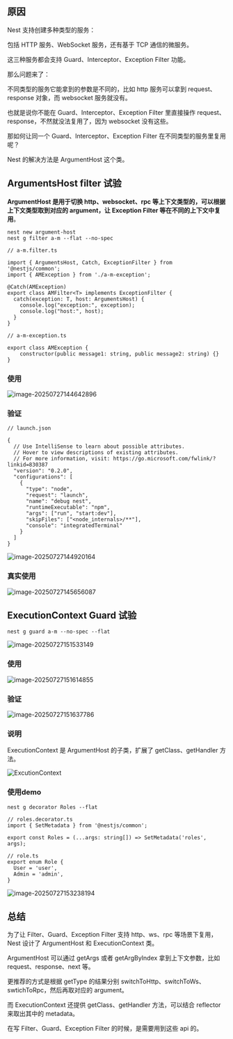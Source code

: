 ## 原因

Nest 支持创建多种类型的服务：

包括 HTTP 服务、WebSocket 服务，还有基于 TCP 通信的微服务。

这三种服务都会支持 Guard、Interceptor、Exception Filter 功能。

那么问题来了：

不同类型的服务它能拿到的参数是不同的，比如 http 服务可以拿到 request、response 对象，而 websocket 服务就没有。

也就是说你不能在 Guard、Interceptor、Exception Filter 里直接操作 request、response，不然就没法复用了，因为 websocket 没有这些。

那如何让同一个 Guard、Interceptor、Exception Filter 在不同类型的服务里复用呢？

Nest 的解决方法是 ArgumentHost 这个类。

## ArgumentsHost filter 试验

**ArgumentHost 是用于切换 http、websocket、rpc 等上下文类型的，可以根据上下文类型取到对应的 argument，让 Exception Filter 等在不同的上下文中复用**。

```
nest new argument-host
nest g filter a-m --flat --no-spec
```

```
// a-m.filter.ts

import { ArgumentsHost, Catch, ExceptionFilter } from '@nestjs/common';
import { AMException } from './a-m-exception';

@Catch(AMException)
export class AMFilter<T> implements ExceptionFilter {
  catch(exception: T, host: ArgumentsHost) {
    console.log("exception:", exception);
    console.log("host:", host);
  }
}
```

```
// a-m-exception.ts

export class AMException {
    constructor(public message1: string, public message2: string) {}
}
```

### 使用

![image-20250727144642896](image-20250727144642896.png)

### 验证

```
// launch.json

{
  // Use IntelliSense to learn about possible attributes.
  // Hover to view descriptions of existing attributes.
  // For more information, visit: https://go.microsoft.com/fwlink/?linkid=830387
  "version": "0.2.0",
  "configurations": [
    {
      "type": "node",
      "request": "launch",
      "name": "debug nest",
      "runtimeExecutable": "npm",
      "args": ["run", "start:dev"],
      "skipFiles": ["<node_internals>/**"],
      "console": "integratedTerminal"
    }
  ]
}
```

![image-20250727144920164](image-20250727144920164.png)

### 真实使用

![image-20250727145656087](image-20250727145656087.png)



## ExecutionContext Guard 试验

```
nest g guard a-m --no-spec --flat
```

![image-20250727151533149](image-20250727151533149.png)

### 使用

![image-20250727151614855](image-20250727151614855.png)

### 验证

![image-20250727151637786](image-20250727151637786.png)

### 说明

ExecutionContext 是 ArgumentHost 的子类，扩展了 getClass、getHandler 方法。

![ExcutionContext](ExcutionContext.png)

### 使用demo

```
nest g decorator Roles --flat
```

```
// roles.decorator.ts
import { SetMetadata } from '@nestjs/common';

export const Roles = (...args: string[]) => SetMetadata('roles', args);

// role.ts
export enum Role {
  User = 'user',
  Admin = 'admin',
}
```

![image-20250727153238194](image-20250727153238194.png)

## 总结

为了让 Filter、Guard、Exception Filter 支持 http、ws、rpc 等场景下复用，Nest 设计了 ArgumentHost 和 ExecutionContext 类。

ArgumentHost 可以通过 getArgs 或者 getArgByIndex 拿到上下文参数，比如 request、response、next 等。

更推荐的方式是根据 getType 的结果分别 switchToHttp、switchToWs、swtichToRpc，然后再取对应的 argument。

而 ExecutionContext 还提供 getClass、getHandler 方法，可以结合 reflector 来取出其中的 metadata。

在写 Filter、Guard、Exception Filter 的时候，是需要用到这些 api 的。